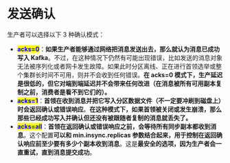 # 发送确认

生产者可以选择以下 3 种确认模式：

* <mark style="color:blue;">**acks=0**</mark>：**如果生产者能够通过网络把消息发送出去，那么就认为消息已成功写入 Kafka**。不过，在这种情况下仍然有可能出现错误，比如发送的消息对象无法被序列化或者网卡发生故障。如果此时分区离线、正在进行首领选举或整个集群长时间不可用，则并不会收到任何错误。**在 acks=0 模式下，生产延迟是很低的，但它对端到端延迟并不会带来任何改进（在消息被所有可用副本复制之前，消费者是看不到它们的）。**
* <mark style="color:blue;">**acks=1**</mark>：**首领在收到消息并把它写入分区数据文件（不一定要冲刷到磁盘上）时会返回确认或错误响应**。**在这种模式下，如果首领被关闭或发生崩溃，那么那些已经成功写入并确认但还没有被跟随者复制的消息就丢失了。**
* <mark style="color:blue;">**acks=all**</mark>：**首领在返回确认或错误响应之前，会等待所有同步副本都收到消息**。这个配置**可以和 min.insync.replicas 参数结合起来，用于控制在返回确认响应前至少要有多少个副本收到消息**。这是**最安全的选项，因为生产者会一直重试，直到消息提交成功**。
